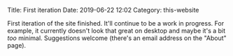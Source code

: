 Title: First iteration
Date: 2019-06-22 12:02
Category: this-website

First iteration of the site finished. It'll continue to be a work in progress.
For example, it currently doesn't look that great on desktop and maybe it's a
bit *too* minimal.  Suggestions welcome (there's an email address on the
"About" page).
